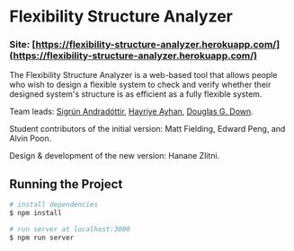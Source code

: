 # Flexibility Structure Analyzer

### Site: [https://flexibility-structure-analyzer.herokuapp.com/](https://flexibility-structure-analyzer.herokuapp.com/)

The Flexibility Structure Analyzer is a web-based tool that allows people who wish to design a flexible system to check and verify whether their designed system's structure is as efficient as a fully flexible system.

Team leads: [Sigrún Andradóttir](https://www2.isye.gatech.edu/people/faculty/Sigrun_Andradottir/), [Hayriye Ayhan](https://www.isye.gatech.edu/users/hayriye-ayhan?entry=hs41), [Douglas G. Down](http://www.cas.mcmaster.ca/~downd/).

Student contributors of the initial version: Matt Fielding, Edward Peng, and Alvin Poon.

Design & development of the new version: Hanane Zlitni.

## Running the Project

``` bash
# install dependencies
$ npm install

# run server at localhost:3000
$ npm run server
```

<!--## Project Setup

``` bash
# install dependencies
$ npm run install

# serve with hot reload at localhost:3000
$ npm run dev

# build for production and launch server
$ npm run build
$ npm run start

# generate static project
$ npm run generate
```-->

<!--See [Nuxt.js docs](https://nuxtjs.org) for more information.-->
